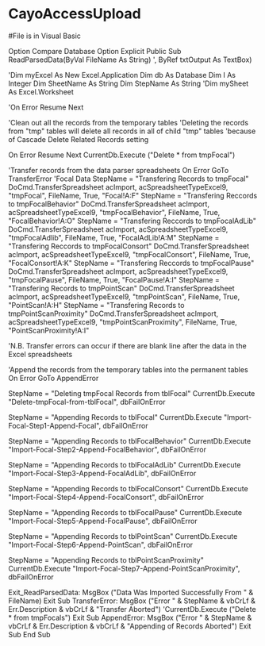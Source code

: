 # CayoAccessUpload
#File is in Visual Basic

Option Compare Database
Option Explicit
Public Sub ReadParsedData(ByVal FileName As String) ', ByRef txtOutput As TextBox)

   'Dim myExcel As New Excel.Application
   Dim db As Database
   Dim I As Integer
   Dim SheetName As String
   Dim StepName As String
   'Dim mySheet As Excel.Worksheet
   
   
   'On Error Resume Next
   
   'Clean out all the records from the temporary tables
   'Deleting the records from "tmp" tables will delete all records in all of child "tmp" tables
   'because of Cascade Delete Related Records setting
   
   On Error Resume Next
   CurrentDb.Execute ("Delete * from tmpFocal")

   'Transfer records from the data parser spreadsheets
   On Error GoTo TransferError
   'Focal Data
   StepName = "Transfering Records to tmpFocal"
   DoCmd.TransferSpreadsheet acImport, acSpreadsheetTypeExcel9, "tmpFocal", FileName, True, "Focal!A:F"
   StepName = "Transfering Reccords to tmpFocalBehavior"
   DoCmd.TransferSpreadsheet acImport, acSpreadsheetTypeExcel9, "tmpFocalBehavior", FileName, True, "FocalBehavior!A:O"
   StepName = "Transfering Reccords to tmpFocalAdLib"
   DoCmd.TransferSpreadsheet acImport, acSpreadsheetTypeExcel9, "tmpFocalAdlib", FileName, True, "FocalAdLib!A:M"
   StepName = "Transfering Reccords to tmpFocalConsort"
   DoCmd.TransferSpreadsheet acImport, acSpreadsheetTypeExcel9, "tmpFocalConsort", FileName, True, "FocalConsort!A:K"
   StepName = "Transfering Reccords to tmpFocalPause"
   DoCmd.TransferSpreadsheet acImport, acSpreadsheetTypeExcel9, "tmpFocalPause", FileName, True, "FocalPause!A:I"
   StepName = "Transfering Records to tmpPointScan"
   DoCmd.TransferSpreadsheet acImport, acSpreadsheetTypeExcel9, "tmpPointScan", FileName, True, "PointScan!A:H"
   StepName = "Transfering Records to tmpPointScanProximity"
   DoCmd.TransferSpreadsheet acImport, acSpreadsheetTypeExcel9, "tmpPointScanProximity", FileName, True, "PointScanProximity!A:I"
   
'N.B. Transfer errors can occur if there are blank line after the data in the Excel spreadsheets
   
   'Append the records from the temporary tables into the permanent tables
   On Error GoTo AppendError
   
   StepName = "Deleting tmpFocal Records from tblFocal"
   CurrentDb.Execute "Delete-tmpFocal-from-tblFocal", dbFailOnError
   
   StepName = "Appending Records to tblFocal"
   CurrentDb.Execute "Import-Focal-Step1-Append-Focal", dbFailOnError
   
   StepName = "Appending Records to tblFocalBehavior"
   CurrentDb.Execute "Import-Focal-Step2-Append-FocalBehavior", dbFailOnError
   
   StepName = "Appending Records to tblFocalAdLib"
   CurrentDb.Execute "Import-Focal-Step3-Append-FocalAdLib", dbFailOnError
   
   StepName = "Appending Records to tblFocalConsort"
   CurrentDb.Execute "Import-Focal-Step4-Append-FocalConsort", dbFailOnError
   
   StepName = "Appending Records to tblFocalPause"
   CurrentDb.Execute "Import-Focal-Step5-Append-FocalPause", dbFailOnError
   
   StepName = "Appending Records to tblPointScan"
   CurrentDb.Execute "Import-Focal-Step6-Append-PointScan", dbFailOnError
   
   StepName = "Appending Records to tblPointScanProximity"
   CurrentDb.Execute "Import-Focal-Step7-Append-PointScanProximity", dbFailOnError

Exit_ReadParsedData:
   MsgBox ("Data Was Imported Successfully From " & FileName)
   Exit Sub
TransferError:
   MsgBox ("Error " & StepName & vbCrLf & Err.Description & vbCrLf & "Transfer Aborted")
   'CurrentDb.Execute ("Delete * from tmpFocals")
   Exit Sub
AppendError:
   MsgBox ("Error " & StepName & vbCrLf & Err.Description & vbCrLf & "Appending of Records Aborted")
   Exit Sub
End Sub


